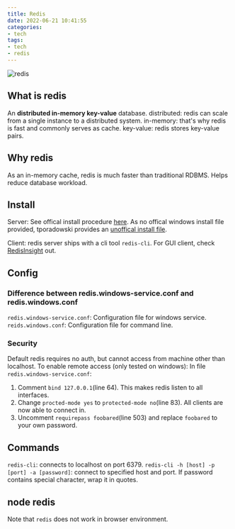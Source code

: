 ```yaml
---
title: Redis
date: 2022-06-21 10:41:55
categories:
- tech
tags:
- tech
- redis
---
```

![redis](/images/redis.png)
## What is redis
An **distributed in-memory key-value** database.
distributed: redis can scale from a single instance to a distributed system.
in-memory: that's why redis is fast and commonly serves as cache.
key-value: redis stores key-value pairs.

## Why redis
As an in-memory cache, redis is much faster than traditional RDBMS.
Helps reduce database workload.

## Install
Server: See offical install procedure [here](https://redis.io/docs/getting-started/installation/install-redis-on-linux/).
As no offical windows install file provided, tporadowski provides an [unoffical install file](https://github.com/tporadowski/redis/releases).

Client: redis server ships with a cli tool `redis-cli`. For GUI client, check [RedisInsight](https://redis.io/download/) out.

## Config
### Difference between redis.windows-service.conf and redis.windows.conf
`redis.windows-service.conf`: Configuration file for windows service.
`reids.windows.conf`: Configuration file for command line.

### Security
Default redis requires no auth, but cannot access from machine other than localhost.
To enable remote access (only tested on windows):
In file `redis.windows-service.conf`: 
  1. Comment `bind 127.0.0.1`(line 64). This makes redis listen to all interfaces.
  2. Change `procted-mode yes` to `protected-mode no`(line 83). All clients are now able to connect in.
  3. Uncomment `requirepass foobared`(line 503) and replace `foobared` to your own password.

## Commands
`redis-cli`: connects to localhost on port 6379.
`redis-cli -h [host] -p [port] -a [password]`: connect to specified host and port. If password contains special character, wrap it in quotes.

## node redis
Note that `redis` does not work in browser environment.
